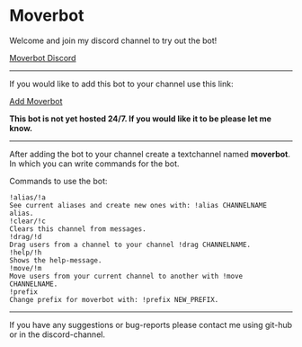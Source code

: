 # Moverbot

Welcome and join my discord channel to try out the bot!

[Moverbot Discord](https://discord.gg/nqwS7GD)
___

If you would like to add this bot to your channel use this link:

<a href="https://discordapp.com/oauth2/authorize?client_id=449878054203031562&scope=bot&permissions=16870400" target="_blank">Add Moverbot</a>

**This bot is not yet hosted 24/7. If you would like it to be please let me know.**

---
After adding the bot to your channel create a textchannel named **moverbot**.\
In which you can write commands for the bot.

Commands to use the bot:
```text
!alias/!a
See current aliases and create new ones with: !alias CHANNELNAME alias.
!clear/!c
Clears this channel from messages.
!drag/!d
Drag users from a channel to your channel !drag CHANNELNAME.
!help/!h
Shows the help-message.
!move/!m
Move users from your current channel to another with !move CHANNELNAME.
!prefix
Change prefix for moverbot with: !prefix NEW_PREFIX.
```
---
If you have any suggestions or bug-reports please contact me using git-hub or in the discord-channel. 
